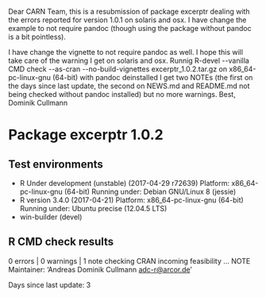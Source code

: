 Dear CARN Team,
this is a resubmission of package excerptr dealing with the errors reported for
version 1.0.1 on solaris and osx. I have change the example to not require
pandoc (though using the package without pandoc is a bit pointless). 

I have change the vignette to not require pandoc as well. I hope this will take
care of the warning I get on solaris and osx.
Runnig R-devel --vanilla CMD check --as-cran --no-build-vignettes excerptr_1.0.2.tar.gz
on x86_64-pc-linux-gnu (64-bit) with pandoc deinstalled I get two NOTEs (the
first on the days since last update, the second on NEWS.md and README.md not
being checked without pandoc installed) but no more warnings.
Best, 
Dominik Cullmann

# Package  excerptr 1.0.2 

## Test  environments  
- R Under development (unstable) (2017-04-29 r72639)
  Platform: x86_64-pc-linux-gnu (64-bit)
  Running under: Debian GNU/Linux 8 (jessie) 
- R version 3.4.0 (2017-04-21)
  Platform: x86_64-pc-linux-gnu (64-bit)
  Running under: Ubuntu precise (12.04.5 LTS) 
- win-builder (devel) 

## R CMD check results
0 errors | 0 warnings | 1 note 
checking CRAN incoming feasibility ... NOTE
Maintainer: ‘Andreas Dominik Cullmann <adc-r@arcor.de>’

Days since last update: 3


